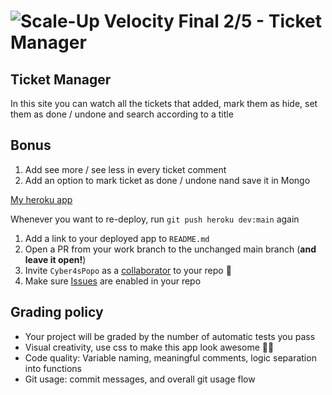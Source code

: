 # ![Scale-Up Velocity](./readme-files/logo-main.png) Final 2/5 - Ticket Manager

## Ticket Manager
In this site you can watch all the tickets that added, mark them as hide, set them as done / undone and search according to a title 

## Bonus

1. Add see more / see less in every ticket comment
2. Add an option to mark ticket as done / undone nand save it in Mongo

[My heroku app](https://noa-ticket-manager.herokuapp.com/)

   Whenever you want to re-deploy, run `git push heroku dev:main` again

1. Add a link to your deployed app to `README.md`
1. Open a PR from your work branch to the unchanged main branch (**and leave it open!**)
1. Invite `Cyber4sPopo` as a [collaborator](https://docs.github.com/en/github/setting-up-and-managing-your-github-user-account/inviting-collaborators-to-a-personal-repository) to your repo 👮
1. Make sure [Issues](https://www.youtube.com/watch?v=vTULg-7xycs) are enabled in your repo

## Grading policy

- Your project will be graded by the number of automatic tests you pass
- Visual creativity, use css to make this app look awesome 💅🏿
- Code quality: Variable naming, meaningful comments, logic separation into functions
- Git usage: commit messages, and overall git usage flow
